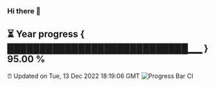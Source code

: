 ### Hi there 👋
⏳ Year progress { ████████████████████████████▁▁ } 95.00 %
---
⏰ Updated on Tue, 13 Dec 2022 18:19:06 GMT
![Progress Bar CI](https://github.com/liununu/liununu/workflows/Progress%20Bar%20CI/badge.svg)
